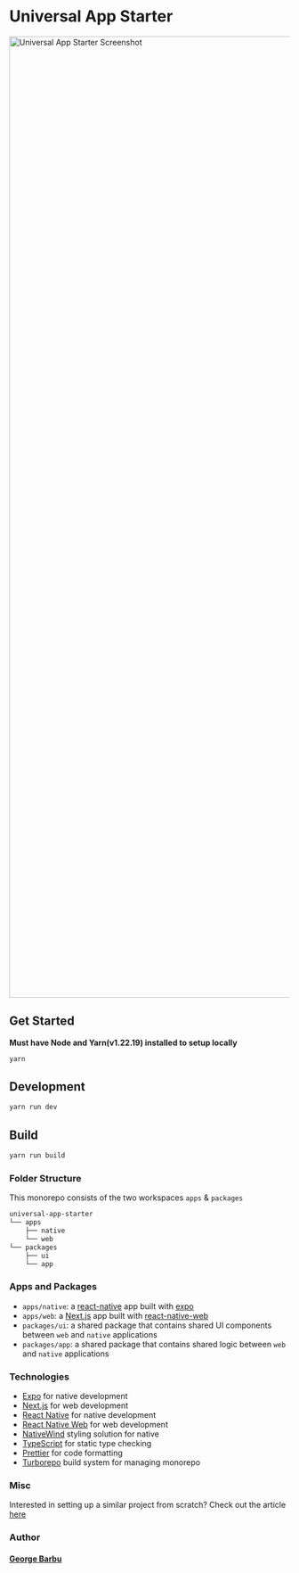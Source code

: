 # Universal App Starter

<img width="1725" alt="Universal App Starter Screenshot" src="https://github.com/adebayoileri/rnw-starter-private/assets/46798106/a7343cd0-81f6-4e99-9dc3-deac09c95fac">

## Get Started
**Must have Node and Yarn(v1.22.19) installed to setup locally**

```sh
yarn
```

## Development

```sh
yarn run dev
```

## Build

```sh
yarn run build
```

### Folder Structure
This monorepo consists of the two workspaces `apps` & `packages`
```bash
universal-app-starter
└── apps
    ├── native 
    └── web
└── packages
    ├── ui 
    └── app
```
### Apps and Packages

- `apps/native`: a [react-native](https://reactnative.dev/) app built with [expo](https://docs.expo.dev/)
- `apps/web`: a [Next.js](https://nextjs.org/) app built with [react-native-web](https://necolas.github.io/react-native-web/)
- `packages/ui`: a shared package that contains shared UI components between `web` and `native` applications
- `packages/app`: a shared package that contains shared logic between `web` and `native` applications

### Technologies

- [Expo](https://docs.expo.dev/) for native development
- [Next.js](https://nextjs.org/) for web development
- [React Native](https://reactnative.dev/) for native development
- [React Native Web](https://necolas.github.io/react-native-web/) for web development
- [NativeWind](https://www.nativewind.dev/) styling solution for native
- [TypeScript](https://www.typescriptlang.org/) for static type checking
- [Prettier](https://prettier.io) for code formatting
- [Turborepo](https://turborepo.dev/) build system for managing monorepo

### Misc
Interested in setting up a similar project from scratch? Check out the article [here](https://dev.to/adebayoileri/building-a-universal-react-app-with-expo-nextjs-nativewind-3829)


### Author

#### [George Barbu](https://george.barbu.es)
